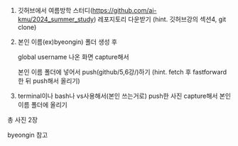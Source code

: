 1. 깃허브에서 여름방학 스터디(https://github.com/ai-kmu/2024_summer_study) 레포지토리 다운받기 (hint. 깃허브강의 섹션4, git clone)

  
2. 본인 이름(ex)byeongin) 폴더 생성 후

   global username 나온 화면 capture해서
   
   본인 이름 폴더에 넣어서 push(github/5,6강/)하기 (hint. fetch 후 fastforward 한 뒤 push해서 올리기)

4. terminal이나 bash나 vs사용해서(본인 쓰는거로) push한 사진 capture해서 본인 이름 폴더에 올리기

총 사진 2장 

byeongin 참고
